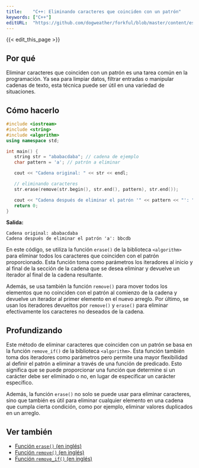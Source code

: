 ```yaml
---
title:    "C++: Eliminando caracteres que coinciden con un patrón"
keywords: ["C++"]
editURL:  "https://github.com/dogweather/forkful/blob/master/content/es/cpp/deleting-characters-matching-a-pattern.md"
---
```


{{< edit_this_page >}}

## Por qué

Eliminar caracteres que coinciden con un patrón es una tarea común en la programación. Ya sea para limpiar datos, filtrar entradas o manipular cadenas de texto, esta técnica puede ser útil en una variedad de situaciones.

## Cómo hacerlo

```C++
#include <iostream>
#include <string>
#include <algorithm>
using namespace std;

int main() {
   string str = "ababacdaba"; // cadena de ejemplo
   char pattern = 'a'; // patrón a eliminar

   cout << "Cadena original: " << str << endl;

   // eliminando caracteres
   str.erase(remove(str.begin(), str.end(), pattern), str.end());

   cout << "Cadena después de eliminar el patrón '" << pattern << "': " << str << endl;
   return 0;
}
```

**Salida:**

```
Cadena original: ababacdaba
Cadena después de eliminar el patrón 'a': bbcdb
```

En este código, se utiliza la función `erase()` de la biblioteca `<algorithm>` para eliminar todos los caracteres que coinciden con el patrón proporcionado. Esta función toma como parámetros los iteradores al inicio y al final de la sección de la cadena que se desea eliminar y devuelve un iterador al final de la cadena resultante.

Además, se usa también la función `remove()` para mover todos los elementos que no coinciden con el patrón al comienzo de la cadena y devuelve un iterador al primer elemento en el nuevo arreglo. Por último, se usan los iteradores devueltos por `remove()` y `erase()` para eliminar efectivamente los caracteres no deseados de la cadena.

## Profundizando

Este método de eliminar caracteres que coinciden con un patrón se basa en la función `remove_if()` de la biblioteca `<algorithm>`. Esta función también toma dos iteradores como parámetros pero permite una mayor flexibilidad al definir el patrón a eliminar a través de una función de predicado. Esto significa que se puede proporcionar una función que determine si un carácter debe ser eliminado o no, en lugar de especificar un carácter específico.

Además, la función `erase()` no solo se puede usar para eliminar caracteres, sino que también es útil para eliminar cualquier elemento en una cadena que cumpla cierta condición, como por ejemplo, eliminar valores duplicados en un arreglo.

## Ver también

- [Función `erase()` (en inglés)](https://www.cplusplus.com/reference/string/string/erase/)
- [Función `remove()` (en inglés)](https://www.cplusplus.com/reference/algorithm/remove/)
- [Función `remove_if()` (en inglés)](https://www.cplusplus.com/reference/algorithm/remove_if/)